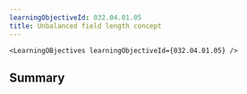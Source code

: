```yaml
---
learningObjectiveId: 032.04.01.05
title: Unbalanced field length concept
---
```


```tsx eval
<LearningOBjectives learningObjectiveId={032.04.01.05} />
```

## Summary
